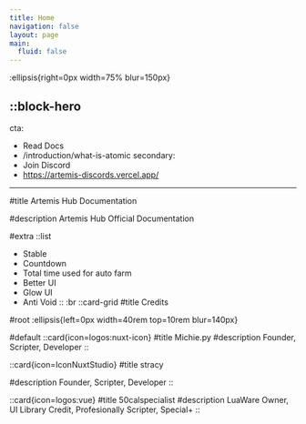 ```yaml
---
title: Home
navigation: false
layout: page
main:
  fluid: false
---
```


:ellipsis{right=0px width=75% blur=150px}

::block-hero
---
cta:
  - Read Docs
  - /introduction/what-is-atomic
secondary:
  - Join Discord
  - https://artemis-discords.vercel.app/
---

#title
Artemis Hub Documentation

#description
Artemis Hub Official Documentation

#extra
  ::list
  - Stable
  - Countdown
  - Total time used for auto farm
  - Better UI
  - Glow UI
  - Anti Void
  ::
:br
::card-grid
#title
Credits

#root
:ellipsis{left=0px width=40rem top=10rem blur=140px}

#default
  ::card{icon=logos:nuxt-icon}
  #title
  Michie.py
  #description
  Founder, Scripter, Developer
  ::

  ::card{icon=IconNuxtStudio}
  #title
  stracy

  #description
  Founder, Scripter, Developer
  ::

  ::card{icon=logos:vue}
  #title
  50calspecialist
  #description
  LuaWare Owner, UI Library Credit, Profesionally Scripter, Special+
  ::
